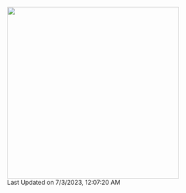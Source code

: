 <!--START_SECTION:lapras-card-->
<a href="https://lapras.com/public/moga" target="_blank" rel="noopener noreferrer"><img src="https://lapras-card-generator.vercel.app/api/svg?e=3.88&b=3.48&i=3.89&b1=%23767676&b2=%23e1e1e1&i1=%23888888&i2=%23cccccc&l=en" width="400" ></a>  
Last Updated on 7/3/2023, 12:07:20 AM
<!--END_SECTION:lapras-card-->

<!-- <a href="https://github.com/anuraghazra/github-readme-stats">
  <img align="left" src="https://github-readme-stats.vercel.app/api?username=mogaming217&show_icons=true&count_private=true" />
</a>
 -->

